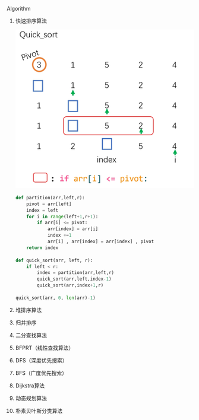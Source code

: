 Algorithm

1. 快速排序算法

   ![](https://github.com/BunKUMA/study/blob/main/Algorithm/img/quick_sort.png)

   ```python
   def partition(arr,left,r):
       pivot = arr[left]
       index = left
       for i in range(left+1,r+1):
           if arr[i] <= pivot:
               arr[index] = arr[i]
               index +=1
               arr[i] , arr[index] = arr[index] , pivot
       return index
   
   def quick_sort(arr, left, r):
       if left < r:
           index = partition(arr,left,r)
           quick_sort(arr,left,index-1)
           quick_sort(arr,index+1,r)
   
   quick_sort(arr, 0, len(arr)-1)   
   ```

   

2. 堆排序算法

3. 归并排序

4. 二分查找算法

5. BFPRT（线性查找算法）

6. DFS（深度优先搜索）

7. BFS（广度优先搜索）

8. Dijkstra算法

9. 动态规划算法

10. 朴素贝叶斯分类算法